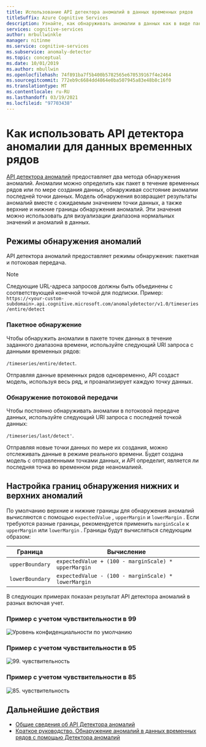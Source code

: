 ```yaml
---
title: Использование API детектора аномалий в данных временных рядов
titleSuffix: Azure Cognitive Services
description: Узнайте, как обнаруживать аномалии в данных как в виде пакета, так и в потоковой передаче данных.
services: cognitive-services
author: mrbullwinkle
manager: nitinme
ms.service: cognitive-services
ms.subservice: anomaly-detector
ms.topic: conceptual
ms.date: 10/01/2019
ms.author: mbullwin
ms.openlocfilehash: 74f891ba7f5b400b5782565e670539167f4e2464
ms.sourcegitcommit: 772eb9c6684dd4864e0ba507945a83e48b8c16f0
ms.translationtype: MT
ms.contentlocale: ru-RU
ms.lasthandoff: 03/19/2021
ms.locfileid: "97703438"
---
```

# <a name="how-to-use-the-anomaly-detector-api-on-your-time-series-data"></a>Как использовать API детектора аномалии для данных временных рядов  

[API детектора аномалий](https://westus2.dev.cognitive.microsoft.com/docs/services/AnomalyDetector/operations/post-timeseries-entire-detect) предоставляет два метода обнаружения аномалий. Аномалии можно определить как пакет в течение временных рядов или по мере создания данных, обнаруживая состояние аномалии последней точки данных. Модель обнаружения возвращает результаты аномалий вместе с ожидаемым значением точки данных, а также верхние и нижние границы обнаружения аномалий. Эти значения можно использовать для визуализации диапазона нормальных значений и аномалий в данных.

## <a name="anomaly-detection-modes"></a>Режимы обнаружения аномалий 

API детектора аномалий предоставляет режимы обнаружения: пакетная и потоковая передача.

> [!NOTE]
> Следующие URL-адреса запросов должны быть объединены с соответствующей конечной точкой для подписки. Пример: `https://<your-custom-subdomain>.api.cognitive.microsoft.com/anomalydetector/v1.0/timeseries/entire/detect`


### <a name="batch-detection"></a>Пакетное обнаружение

Чтобы обнаружить аномалии в пакете точек данных в течение заданного диапазона времени, используйте следующий URI запроса с данными временных рядов: 

`/timeseries/entire/detect`. 

Отправляя данные временных рядов одновременно, API создаст модель, используя весь ряд, и проанализирует каждую точку данных.  

### <a name="streaming-detection"></a>Обнаружение потоковой передачи

Чтобы постоянно обнаруживать аномалии в потоковой передаче данных, используйте следующий URI запроса с последней точкой данных: 

`/timeseries/last/detect'`. 

Отправляя новые точки данных по мере их создания, можно отслеживать данные в режиме реального времени. Будет создана модель с отправленными точками данных, и API определит, является ли последняя точка во временном ряде неаномалией.

## <a name="adjusting-lower-and-upper-anomaly-detection-boundaries"></a>Настройка границ обнаружения нижних и верхних аномалий

По умолчанию верхние и нижние границы для обнаружения аномалий вычисляются с помощью `expectedValue` , `upperMargin` и `lowerMargin` . Если требуются разные границы, рекомендуется применить `marginScale` к `upperMargin` или `lowerMargin` . Границы будут вычисляться следующим образом:

|Граница  |Вычисление  |
|---------|---------|
|`upperBoundary` | `expectedValue + (100 - marginScale) * upperMargin`        |
|`lowerBoundary` | `expectedValue - (100 - marginScale) * lowerMargin`        |

В следующих примерах показан результат API детектора аномалий в разных включая учет.

### <a name="example-with-sensitivity-at-99"></a>Пример с учетом чувствительности в 99

![Уровень конфиденциальности по умолчанию](../media/sensitivity_99.png)

### <a name="example-with-sensitivity-at-95"></a>Пример с учетом чувствительности в 95

![99. чувствительность](../media/sensitivity_95.png)

### <a name="example-with-sensitivity-at-85"></a>Пример с учетом чувствительности в 85

![85. чувствительность](../media/sensitivity_85.png)

## <a name="next-steps"></a>Дальнейшие действия

* [Общие сведения об API Детектора аномалий](../overview.md)
* [Краткое руководство. Обнаружение аномалий в данных временных рядов с помощью Детектора аномалий](../quickstarts/client-libraries.md)
